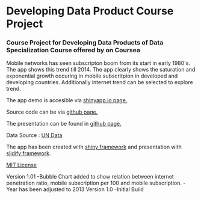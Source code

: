 # Developing Data Product Course Project
### Course Project for Developing Data Products of Data Specialization Course offered by on Coursea

Mobile networks has seen subscripton boom from its start in early 1980's. The app shows this trend till 2014. The app clearly shows the saturation and exponential growth occuring in  mobile subscritpion in developed and developing countries.
Additionally internet trend can be selected to explore trend.

The app demo is accesible via [shinyapp.io page.](http://sirujam.shinyapps.io/Telecom_Trend)

Source code can be 	 via [github page.](https://github.com/sirujam/developingDataProduct)

The presentation can be found in [github page.](https://sirujam.github.com/courseProjectPitch/index.html)

Data Source : [UN Data](http://data.un.org)

The app has been created with [shiny framework](http://shiny.rstudio.com/) and presentation with [slidify framework](http://ramnathv.github.io/slidify/).

[MIT License](http://opensource.org/licenses/MIT)

Version 1.01
    -Bubble Chart added to show relation between internet penetration ratio, mobile subscription per 100 and mobile subscription.
	-Year has been adjusted to 2013
Version 1.0
    -Initial Build
